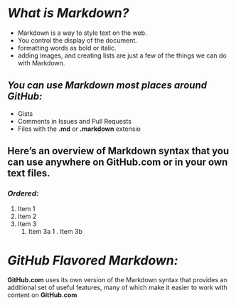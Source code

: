 # *What is Markdown?*

* Markdown is a way to style text on the web.
* You control the display of the document.
* formatting words as bold or italic.
* adding images, and creating lists are just a few of the things we can do with Markdown.

## *You can use Markdown most places around GitHub:*
- Gists
- Comments in Issues and Pull Requests
- Files with the **.md** or **.markdown** extensio



## Here’s an overview of Markdown syntax that you can use anywhere on GitHub.com or in your own text files.

### *Ordered:*
1. Item 1
1. Item 2
1. Item 3
   1. Item 3a
   1 . Item 3b


# *GitHub Flavored Markdown:*
**GitHub.com** uses its own version of the Markdown syntax that provides an additional set of useful features, many of which make it easier to work with content on **GitHub.com**
